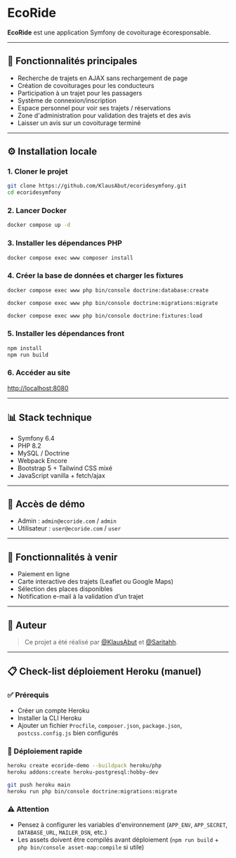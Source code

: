 # EcoRide

**EcoRide** est une application Symfony de covoiturage écoresponsable.

---

## 🚗 Fonctionnalités principales

* Recherche de trajets en AJAX sans rechargement de page
* Création de covoiturages pour les conducteurs
* Participation à un trajet pour les passagers
* Système de connexion/inscription
* Espace personnel pour voir ses trajets / réservations
* Zone d'administration pour validation des trajets et des avis
* Laisser un avis sur un covoiturage terminé

---

## ⚙️ Installation locale

### 1. Cloner le projet

```bash
git clone https://github.com/KlausAbut/ecoridesymfony.git
cd ecoridesymfony
```

### 2. Lancer Docker

```bash
docker compose up -d
```

### 3. Installer les dépendances PHP

```bash
docker compose exec www composer install
```

### 4. Créer la base de données et charger les fixtures

```bash
docker compose exec www php bin/console doctrine:database:create

docker compose exec www php bin/console doctrine:migrations:migrate

docker compose exec www php bin/console doctrine:fixtures:load
```

### 5. Installer les dépendances front

```bash
npm install
npm run build
```

### 6. Accéder au site

[http://localhost:8080](http://localhost:8080)

---

## 📊 Stack technique

* Symfony 6.4
* PHP 8.2
* MySQL / Doctrine
* Webpack Encore
* Bootstrap 5 + Tailwind CSS mixé
* JavaScript vanilla + fetch/ajax

---

## 🤖 Accès de démo

* Admin : `admin@ecoride.com` / `admin`
* Utilisateur : `user@ecoride.com` / `user`

---

## 🔧 Fonctionnalités à venir

* Paiement en ligne
* Carte interactive des trajets (Leaflet ou Google Maps)
* Sélection des places disponibles
* Notification e-mail à la validation d’un trajet

---

## 🚧 Auteur

> Ce projet a été réalisé par [@KlausAbut](https://github.com/KlausAbut) et [@Saritahh](https://github.com/Saritahh).

---

## 📋 Check-list déploiement Heroku (manuel)

### ✅ Prérequis

* Créer un compte Heroku
* Installer la CLI Heroku
* Ajouter un fichier `Procfile`, `composer.json`, `package.json`, `postcss.config.js` bien configurés

### 🚀 Déploiement rapide

```bash
heroku create ecoride-demo --buildpack heroku/php
heroku addons:create heroku-postgresql:hobby-dev

git push heroku main
heroku run php bin/console doctrine:migrations:migrate
```

### ⚠️ Attention

* Pensez à configurer les variables d'environnement (`APP_ENV`, `APP_SECRET`, `DATABASE_URL`, `MAILER_DSN`, etc.)
* Les assets doivent être compilés avant déploiement (`npm run build` + `php bin/console asset-map:compile` si utile)

